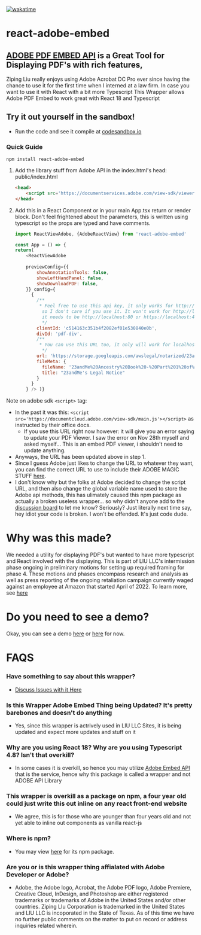 [![wakatime](https://wakatime.com/badge/github/ZIPING-LIU-CORPORATION/react-adobe-embed.svg)](https://wakatime.com/badge/github/ZIPING-LIU-CORPORATION/react-adobe-embed)

# react-adobe-embed
## [ADOBE PDF EMBED API](https://developer.adobe.com/document-services/apis/pdf-embed/) is a Great Tool for Displaying PDF's with rich features,

Ziping Liu really enjoys using Adobe Acrobat DC Pro ever since having the chance to use it for the first time when I interned at a law firm. In case you want to use it with React with a bit more Typescript This Wrapper allows Adobe PDF Embed to work great with React 18 and Typescript

## Try it out yourself in the sandbox! 
- Run the code and see it compile at [codesandbox.io](https://codesandbox.io/s/8nw0gh)

### Quick Guide

`npm install react-adobe-embed`

1. Add the library stuff from Adobe API in the index.html's head: public/index.html
      ```html
      <head>
          <script src='https://documentservices.adobe.com/view-sdk/viewer.js'></script>
      </head>
      ```

1. Add this in a React Component or in your main App.tsx return or render block. Don't feel frightened about the parameters, this is written using typescript so the props are typed and have comments.
      ```js
      import ReactViewAdobe, {AdobeReactView} from 'react-adobe-embed'

      const App = () => {
      return(
          <ReactViewAdobe 
          
          previewConfig={{
              showAnnotationTools: false,
              showLeftHandPanel: false,
              showDownloadPDF: false,
          }} config={
            {
              /**
               * Feel free to use this api key, it only works for http://localhost 
                so I don't care if you use it. It won't work for http://localhost:3000, 
                it needs to be http://localhost:80 or https://localhost:443.
                */
              clientId: 'c514163c351b4f2082ef01e530840e0b', 
              divId: 'pdf-div',
              /**
               * You can use this URL too, it only will work for localhost as well.
                */
              url: 'https://storage.googleapis.com/awslegal/notarized/23andMe%20Ancestry%20Book%20-%20Part%201%20of%202_encrypted_.pdf', 
              fileMeta: {
                fileName: '23andMe%20Ancestry%20Book%20-%20Part%201%20of%202_encrypted_.pdf',
                title: "23andMe's Legal Notice"
              }
            }
          } /> )}
      ```
Note on adobe sdk `<script>` tag:
 - In the past it was this: `<script src='https://documentcloud.adobe.com/view-sdk/main.js'></script>` as instructed by their office docs.
   - If you use this URL right now however: it will give you an error saying to update your PDF Viewer. I saw the error on Nov 28th myself and asked myself... This is an embed PDF viewer, i shouldn't need to update anything.
 - Anyways, the URL has been updated above in step 1.
  - Since I guess Adobe just likes to change the URL to whatever they want, you can find the correct URL to use to include their ADOBE MAGIC STUFF [here](https://developer.adobe.com/document-services/docs/overview/pdf-embed-api/).
  - I don't know why but the folks at Adobe decided to change the script URL, and then also change the global variable name used to store the Adobe api methods, this has ulimately caused this npm package as actually a broken useless wrapper... so why didn't anyone add to the [discussion board](https://github.com/ZIPING-LIU-CORPORATION/react-adobe-embed/discussions/1) to let me know? Seriously? Just literally next time say, hey idiot your code is broken. I won't be offended. It's just code dude.

  

# Why was this made?

 We needed a utility for displaying PDF's but wanted to have more typescript and React involved with the displaying. This is part of LIU LLC's intermission phase ongoing in preliminary motions for setting up required framing for phase 4. These motions and phases encompass research and analysis as well as press reporting of the ongoing retaliation campaign currently waged against an employee at Amazon that started April of 2022. To learn more, see [here](https://andyjassy.cn/amazonblackmail)

# Do you need to see a demo? 

Okay, you can see a demo [here](https://ziping.life) or [here](https://aboutamazon.me/live) for now.



# FAQS
### Have something to say about this wrapper?
 - [Discuss Issues with it Here](https://github.com/ZIPING-LIU-CORPORATION/react-adobe-embed/discussions/1)
### Is this Wrapper Adobe Embed Thing being Updated? It's pretty barebones and doesn't do anything 
 - Yes, since this wrapper is actrively used in LIU LLC Sites, it is being updated and expect more updates and stuff on it

### Why are you using React 18? Why are you using Typescript 4.8? Isn't that overkill?
 - In some cases it is overkill, so hence you may utilize [Adobe Embed API](https://developer.adobe.com/document-services/apis/pdf-embed/) that is the service, hence why this package is called a wrapper and not ADOBE API Library

### This wrapper is overkill as a package on npm, a four year old could just write this out inline on any react front-end website
 - We agree, this is for those who are younger than four years old and not yet able to inline out components as vanilla react-js

### Where is npm?
 - You may view [here](https://www.npmjs.com/package/react-adobe-embed) for its npm package.

### Are you or is this wrapper thing affialated with Adobe Developer or Adobe?
 - Adobe, the Adobe logo, Acrobat, the Adobe PDF logo, Adobe Premiere, Creative Cloud, InDesign, and Photoshop are either registered trademarks or trademarks of Adobe in the United States and/or other countries. Ziping LIu Corporation  is trademarked in the United States and LIU LLC is incoporated in the State of Texas. As of this time we have no further public comments on the matter to put on record or address inquiries related wherein.